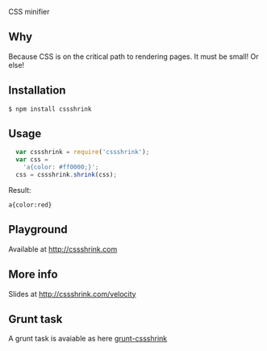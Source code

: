 CSS minifier

## Why

Because CSS is on the critical path to rendering pages. It must be small! Or else!

## Installation

    $ npm install cssshrink

## Usage

```js
  var cssshrink = require('cssshrink');
  var css =
    'a{color: #ff0000;}';
  css = cssshrink.shrink(css);
```

Result:

    a{color:red}

## Playground

Available at http://cssshrink.com

## More info

Slides at http://cssshrink.com/velocity

## Grunt task

A grunt task is avaiable as here [grunt-cssshrink](https://github.com/JohnCashmore/grunt-cssshrink)
